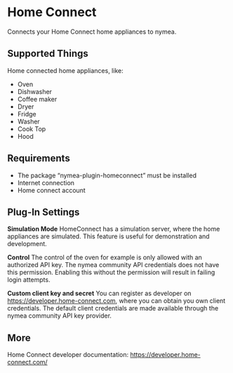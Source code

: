 # Home Connect

Connects your Home Connect home appliances to nymea.

## Supported Things

Home connected home appliances, like:
* Oven
* Dishwasher
* Coffee maker
* Dryer
* Fridge
* Washer
* Cook Top
* Hood

## Requirements

* The package “nymea-plugin-homeconnect” must be installed
* Internet connection
* Home connect account

## Plug-In Settings

**Simulation Mode**
HomeConnect has a simulation server, where the home appliances are simulated. This feature is useful for demonstration and development.

**Control**
The control of the oven for example is only allowed with an authorized API key. The nymea community
API credentials does not have this permission. Enabling this without the permission will result in failing login attempts.

**Custom client key and secret**
You can register as developer on https://developer.home-connect.com, where you can obtain you own client credentials. The default client credentials are made available through the nymea community API key provider.

## More

Home Connect developer documentation:
https://developer.home-connect.com/
